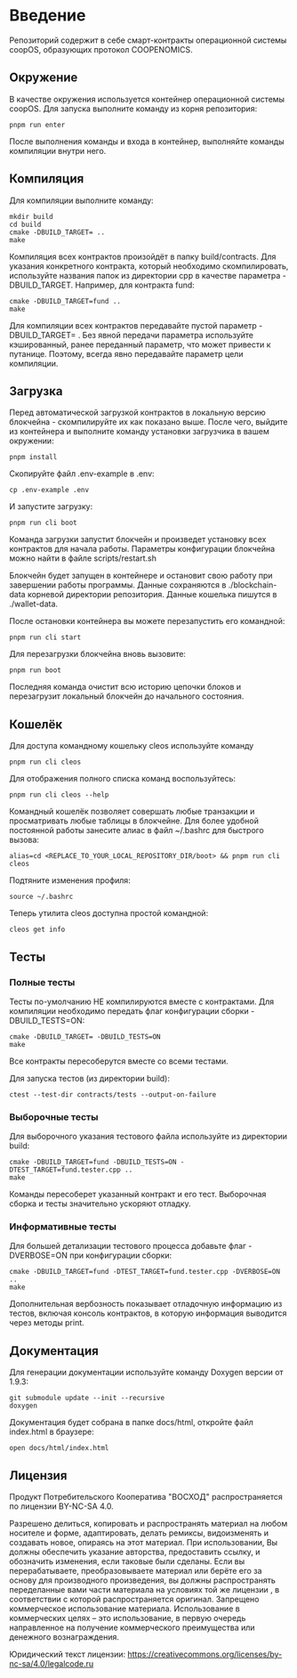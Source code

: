 # Введение

Репозиторий содержит в себе смарт-контракты операционной системы coopOS, образующих протокол COOPENOMICS.

## Окружение
В качестве окружения используется контейнер операционной системы coopOS. Для запуска выполните команду из корня репозитория:

```
pnpm run enter
```

После выполнения команды и входа в контейнер, выполняйте команды компиляции внутри него. 

## Компиляция
Для компиляции выполните команду:

```
mkdir build
cd build
cmake -DBUILD_TARGET= ..
make

```
Компиляция всех контрактов произойдёт в папку build/contracts. Для указания конкретного контракта, который необходимо скомпилировать, используйте названия папок из директории cpp в качестве параметра -DBUILD_TARGET. Например, для контракта fund:

```
cmake -DBUILD_TARGET=fund ..
make
```

Для компиляции всех контрактов передавайте пустой параметр -DBUILD_TARGET= . Без явной передачи параметра используйте кэшированный, ранее переданный параметр, что может привести к путанице. Поэтому, всегда явно передавайте параметр цели компиляции.


## Загрузка
Перед автоматической загрузкой контрактов в локальную версию блокчейна - скомпилируйте их как показано выше. После чего, выйдите из контейнера и выполните команду установки загрузчика в вашем окружении:

```
pnpm install
```

Скопируйте файл .env-example в .env:

```
cp .env-example .env
```

И запустите загрузку:

```
pnpm run cli boot
```

Команда загрузки запустит блокчейн и произведет установку всех контрактов для начала работы. Параметры конфигурации блокчейна можно найти в файле scripts/restart.sh

Блокчейн будет запущен в контейнере и остановит свою работу при завершении работы программы. Данные сохраняются в ./blockchain-data корневой директории репозитория. Данные кошелька пишутся в ./wallet-data. 

После остановки контейнера вы можете перезапустить его командной:

```
pnpm run cli start

```

Для перезагрузки блокчейна вновь вызовите:

```
pnpm run boot
```

Последняя команда очистит всю историю цепочки блоков и перезагрузит локальный блокчейн до начального состояния. 

## Кошелёк
Для доступа командному кошельку cleos используйте команду 

```
pnpm run cli cleos 

```

Для отображения полного списка команд воспользуйтесь:
```
pnpm run cli cleos --help
```

Командный кошелёк позволяет совершать любые транзакции и просматривать любые таблицы в блокчейне. Для более удобной постоянной работы занесите алиас в файл ~/.bashrc для быстрого вызова:

```
alias=cd <REPLACE_TO_YOUR_LOCAL_REPOSITORY_DIR/boot> && pnpm run cli cleos
```

Подтяните изменения профиля:
```
source ~/.bashrc
```

Теперь утилита cleos доступна простой командной:

```
cleos get info
```


## Тесты

### Полные тесты
Тесты по-умолчанию НЕ компилируются вместе с контрактами. Для компиляции необходимо передать флаг конфигурации сборки -DBUILD_TESTS=ON:
```
cmake -DBUILD_TARGET= -DBUILD_TESTS=ON
make
```
Все контракты пересоберутся вместе со всеми тестами. 

Для запуска тестов (из директории build):
```
ctest --test-dir contracts/tests --output-on-failure
```

### Выборочные тесты
Для выборочного указания тестового файла используйте из директории build:

```
cmake -DBUILD_TARGET=fund -DBUILD_TESTS=ON -DTEST_TARGET=fund.tester.cpp ..
make
```

Команды пересоберет указанный контракт и его тест. Выборочная сборка и тесты значительно ускоряют отладку. 


### Информативные тесты
Для большей детализации тестового процесса добавьте флаг -DVERBOSE=ON при конфигурации сборки:
```
cmake -DBUILD_TARGET=fund -DTEST_TARGET=fund.tester.cpp -DVERBOSE=ON ..
make
```

Дополнительная вербозность показывает отладочную информацию из тестов, включая консоль контрактов, в которую информация выводится через методы print.


## Документация
Для генерации документации используйте команду Doxygen версии от 1.9.3:
```
git submodule update --init --recursive
doxygen
```

Документация будет собрана в папке docs/html, откройте файл index.html в браузере:
```
open docs/html/index.html
```

## Лицензия
Продукт Потребительского Кооператива "ВОСХОД" распространяется по лицензии BY-NC-SA 4.0. 

Разрешено делиться, копировать и распространять материал на любом носителе и форме, адаптировать, делать ремиксы, видоизменять и создавать новое, опираясь на этот материал. При использовании, Вы должны обеспечить указание авторства, предоставить ссылку, и обозначить изменения, если таковые были сделаны. Если вы перерабатываете, преобразовываете материал или берёте его за основу для производного произведения, вы должны распространять переделанные вами части материала на условиях той же лицензии , в соответствии с которой распространяется оригинал. Запрещено коммерческое использование материала. Использование в коммерческих целях – это использование, в первую очередь направленное на получение коммерческого преимущества или денежного вознаграждения.

Юридический текст лицензии: https://creativecommons.org/licenses/by-nc-sa/4.0/legalcode.ru
